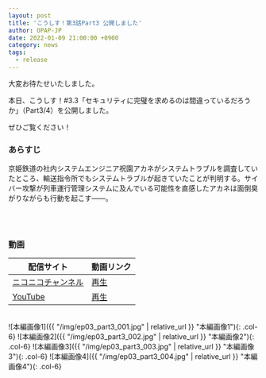 ```yaml
---
layout: post
title: 'こうしす！第3話Part3 公開しました'
author: OPAP-JP
date: 2022-01-09 21:00:00 +0900
category: news
tags: 
  - release
---
```


大変お待たせいたしました。

本日、こうしす！#3.3「セキュリティに完璧を求めるのは間違っているだろうか」（Part3/4）を公開しました。

ぜひご覧ください！


### あらすじ


京姫鉄道の社内システムエンジニア祝園アカネがシステムトラブルを調査していたところ、輸送指令所でもシステムトラブルが起きていたことが判明する。サイバー攻撃が列車運行管理システムに及んでいる可能性を直感したアカネは面倒臭がりながらも行動を起こす――。  

<br />
<br />

### 動画
<div>
    <table class="table-common episode-link">
        <thead>
            <tr>
                <th>配信サイト</th>
                <th>動画リンク</th>
            </tr>
        </thead>
        <tbody>
            <tr>
                <td><a href="http://ch.nicovideo.jp/kosys">ニコニコチャンネル</a></td>
                <td>
                    <a href="https://www.nicovideo.jp/watch/1641672485" class="niconico"><i class="fa fa-play-circle"></i>再生</a>
                </td>
            </tr>
            <tr>
                <td><a href="https://youtube.com/c/OPAPJP">YouTube</a></td>
                <td>
                <a href="https://www.youtube.com/watch?v=BEHIf9-hfH8&list=PLkcZjOkOXmAZ8GrIlEPiUljvo_5WiOQ2e" class="youtube"><i class="fab fa-youtube"></i> 再生</a>
                </td>
            </tr>
        </tbody>
    </table>
</div>
<br />

<div class="row" markdown="1">
 ![本編画像1]({{ "/img/ep03_part3_001.jpg" | relative_url }} "本編画像1"){: .col-6}
 ![本編画像2]({{ "/img/ep03_part3_002.jpg" | relative_url }} "本編画像2"){: .col-6}
 ![本編画像3]({{ "/img/ep03_part3_003.jpg" | relative_url }} "本編画像3"){: .col-6}
 ![本編画像4]({{ "/img/ep03_part3_004.jpg" | relative_url }} "本編画像4"){: .col-6}
</div>
